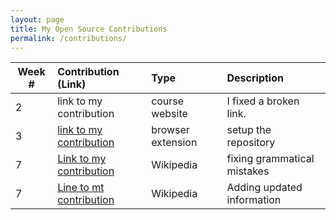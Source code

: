 ```yaml
---
layout: page
title: My Open Source Contributions
permalink: /contributions/
---
```


<!-- 
Type of the contribution should be "Wikipedia edit", "OpenStreet Map feature", "Documentation", "Course website", "Blog", 
"Browse Add-on", etc. 

The descriptioin should include a brief summary of what you did. 

Replace the first row with your contribution. 

--> 





| Week #       | Contribution (Link)  | Type  | Description | 
|---|:---|:---|:---| 
|  2   | link to my contribution    | course website    |   I fixed a broken link.    |
|  3   | [link to my contribution](https://github.com/nyu-ossd-s19/tickStop)   | browser extension  | setup the repository |
|  7   | [Link to my contribution](https://en.wikipedia.org/wiki/Vinoo_Mankad) | Wikipedia          | fixing grammatical mistakes |
|  7   | [Line to mt contribution](https://en.wikipedia.org/wiki/Sufi_rock) | Wikipedia | Adding updated information
